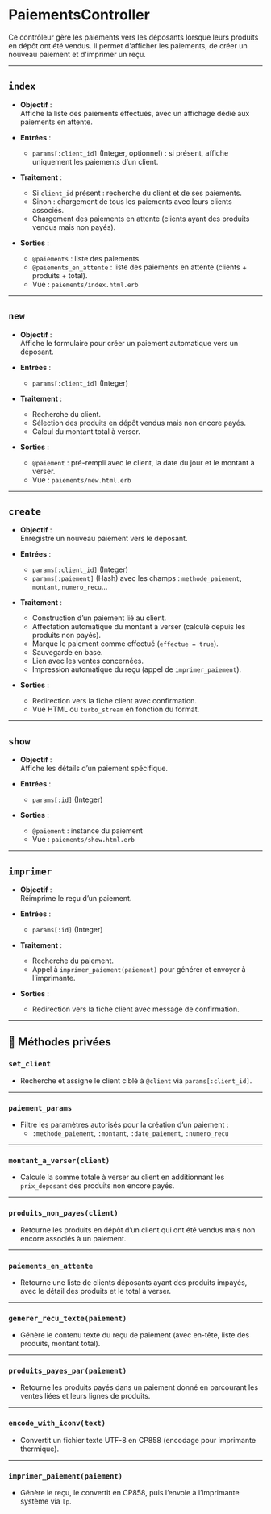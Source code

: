 # PaiementsController

Ce contrôleur gère les paiements vers les déposants lorsque leurs produits en dépôt ont été vendus. Il permet d'afficher les paiements, de créer un nouveau paiement et d'imprimer un reçu.

---

## `index`

- **Objectif** :  
  Affiche la liste des paiements effectués, avec un affichage dédié aux paiements en attente.

- **Entrées** :
  - `params[:client_id]` (Integer, optionnel) : si présent, affiche uniquement les paiements d’un client.

- **Traitement** :
  - Si `client_id` présent : recherche du client et de ses paiements.
  - Sinon : chargement de tous les paiements avec leurs clients associés.
  - Chargement des paiements en attente (clients ayant des produits vendus mais non payés).

- **Sorties** :
  - `@paiements` : liste des paiements.
  - `@paiements_en_attente` : liste des paiements en attente (clients + produits + total).
  - Vue : `paiements/index.html.erb`

---

## `new`

- **Objectif** :  
  Affiche le formulaire pour créer un paiement automatique vers un déposant.

- **Entrées** :
  - `params[:client_id]` (Integer)

- **Traitement** :
  - Recherche du client.
  - Sélection des produits en dépôt vendus mais non encore payés.
  - Calcul du montant total à verser.

- **Sorties** :
  - `@paiement` : pré-rempli avec le client, la date du jour et le montant à verser.
  - Vue : `paiements/new.html.erb`

---

## `create`

- **Objectif** :  
  Enregistre un nouveau paiement vers le déposant.

- **Entrées** :
  - `params[:client_id]` (Integer)
  - `params[:paiement]` (Hash) avec les champs : `methode_paiement`, `montant`, `numero_recu`...

- **Traitement** :
  - Construction d’un paiement lié au client.
  - Affectation automatique du montant à verser (calculé depuis les produits non payés).
  - Marque le paiement comme effectué (`effectue = true`).
  - Sauvegarde en base.
  - Lien avec les ventes concernées.
  - Impression automatique du reçu (appel de `imprimer_paiement`).

- **Sorties** :
  - Redirection vers la fiche client avec confirmation.
  - Vue HTML ou `turbo_stream` en fonction du format.

---

## `show`

- **Objectif** :  
  Affiche les détails d’un paiement spécifique.

- **Entrées** :
  - `params[:id]` (Integer)

- **Sorties** :
  - `@paiement` : instance du paiement
  - Vue : `paiements/show.html.erb`

---

## `imprimer`

- **Objectif** :  
  Réimprime le reçu d’un paiement.

- **Entrées** :
  - `params[:id]` (Integer)

- **Traitement** :
  - Recherche du paiement.
  - Appel à `imprimer_paiement(paiement)` pour générer et envoyer à l’imprimante.

- **Sorties** :
  - Redirection vers la fiche client avec message de confirmation.

---

## 🔐 Méthodes privées

### `set_client`

- Recherche et assigne le client ciblé à `@client` via `params[:client_id]`.

---

### `paiement_params`

- Filtre les paramètres autorisés pour la création d’un paiement :
  - `:methode_paiement`, `:montant`, `:date_paiement`, `:numero_recu`

---

### `montant_a_verser(client)`

- Calcule la somme totale à verser au client en additionnant les `prix_deposant` des produits non encore payés.

---

### `produits_non_payes(client)`

- Retourne les produits en dépôt d’un client qui ont été vendus mais non encore associés à un paiement.

---

### `paiements_en_attente`

- Retourne une liste de clients déposants ayant des produits impayés, avec le détail des produits et le total à verser.

---

### `generer_recu_texte(paiement)`

- Génère le contenu texte du reçu de paiement (avec en-tête, liste des produits, montant total).

---

### `produits_payes_par(paiement)`

- Retourne les produits payés dans un paiement donné en parcourant les ventes liées et leurs lignes de produits.

---

### `encode_with_iconv(text)`

- Convertit un fichier texte UTF-8 en CP858 (encodage pour imprimante thermique).

---

### `imprimer_paiement(paiement)`

- Génère le reçu, le convertit en CP858, puis l’envoie à l’imprimante système via `lp`.

